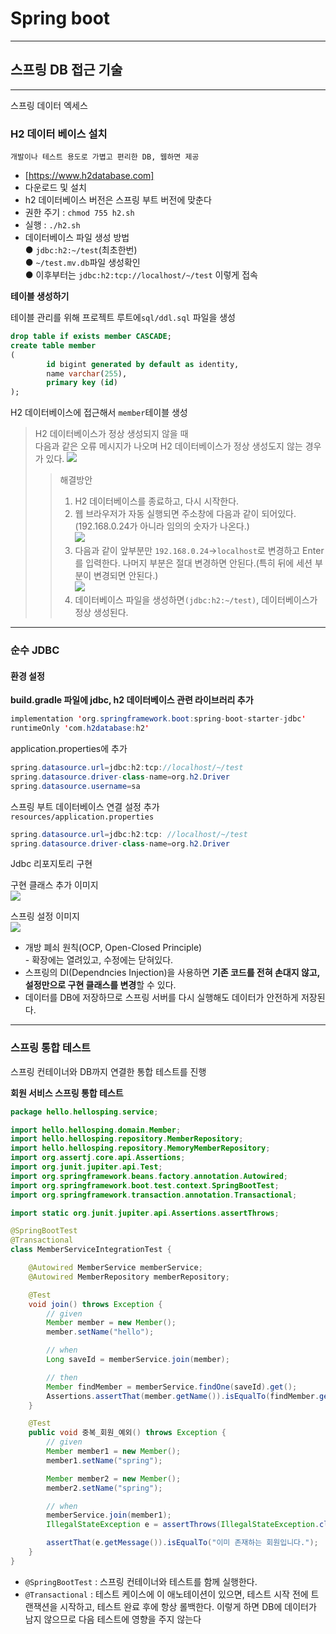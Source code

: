 # Spring boot
---
## 스프링 DB 접근 기술
---
스프링 데이터 엑세스

### H2 데이터 베이스 설치
```
개발이나 테스트 용도로 가볍고 편리한 DB, 웹하면 제공
```
- [https://www.h2database.com]   
- 다운로드 및 설치   
- h2 데이터베이스 버전은 스프링 부트 버전에 맞춘다   
- 권한 주기 : `chmod 755 h2.sh`   
- 실행 : `./h2.sh`   
- 데이터베이스 파일 생성 방법   
        ● `jdbc:h2:~/test`(최초한번)   
        ● `~/test.mv.db`파일 생성확인       
        ● 이후부터는 `jdbc:h2:tcp://localhost/~/test` 이렇게 접속   

**테이블 생성하기**

테이블 관리를 위해 프로젝트 루트에`sql/ddl.sql` 파일을 생성
``` sql
drop table if exists member CASCADE;
create table member
(
        id bigint generated by default as identity,
        name varchar(255),
        primary key (id)
);
```
H2 데이터베이스에 접근해서 `member`테이블 생성

> H2 데이터베이스가 정상 생성되지 않을 때   
다음과 같은 오류 메시지가 나오며 H2 데이터베이스가 정상 생성도지 않는 경우가 있다.
![](https://cdn.inflearn.com/public/files/posts/5497ed36-6614-4e17-8a96-2bd2ab49899e/%EC%9D%B8%ED%94%84%EB%9F%B0%20h2%20%EC%A7%88%EB%AC%B8.PNG)
>> 해결방안   
>> 1. H2 데이터베이스를 종료하고, 다시 시작한다.      
>> 2. 웹 브라우저가 자동 실행되면 주소창에 다음과 같이 되어있다.(192.168.0.24가 아니라 임의의 숫자가 나온다.)   
![](https://velog.velcdn.com/images/heyhighbyee/post/1ec233a7-6cc4-41c6-beb5-a72a9c51c924/image.png)   
>> 3. 다음과 같이 앞부분만 `192.168.0.24`→`localhost`로 변경하고 Enter를 입력한다. 나머지 부분은 절대 변경하면 안된다.(특히 뒤에 세션 부분이 변경되면 안된다.)   
![](https://velog.velcdn.com/images%2Fdbal9357%2Fpost%2F0cbb725d-ec97-442d-9389-3c97a6477361%2F%EB%B0%B0%EC%B9%98%ED%8C%8C%EC%9D%BC2.png)   
>> 4. 데이터베이스 파일을 생성하면`(jdbc:h2:~/test)`, 데이터베이스가 정상 생성된다.   
---
### 순수 JDBC 
#### 환경 설정   
**build.gradle 파일에 jdbc, h2 데이터베이스 관련 라이브러리 추가**   
``` java
implementation 'org.springframework.boot:spring-boot-starter-jdbc'
runtimeOnly 'com.h2database:h2'
```
application.properties에 추가
``` java
spring.datasource.url=jdbc:h2:tcp://localhost/~/test
spring.datasource.driver-class-name=org.h2.Driver
spring.datasource.username=sa
```

스프링 부트 데이터베이스 연결 설정 추가   
`resources/application.properties`
``` java
spring.datasource.url=jdbc:h2:tcp: //localhost/~/test
spring.datasource.driver-class-name=org.h2.Driver
```
Jdbc 리포지토리 구현   

구현 클래스 추가 이미지   
![](https://user-images.githubusercontent.com/67407678/110061765-78882500-7dab-11eb-8640-67369eb579bc.PNG)   

스프링 설정 이미지         
![](https://blog.kakaocdn.net/dn/rrceF/btqF3GVIhtQ/JA9JAZ9MH3ZAolR9PM2gS1/img.png)   

- 개방 폐쇠 원칙(OCP, Open-Closed Principle)   
        - 확장에는 열려있고, 수정에는 닫혀있다.
- 스프링의 DI(Dependncies Injection)을 사용하면 **기존 코드를 전혀 손대지 않고, 설정만으로 구현 클래스를 변경**할 수 있다.   
- 데이터를 DB에 저장하므로 스프링 서버를 다시 실행해도 데이터가 안전하게 저장된다. 
---
### 스프링 통합 테스트
스프링 컨테이너와 DB까지 연결한 통합 테스트를 진행   

**회원 서비스 스프링 통합 테스트**   
``` java
package hello.hellosping.service;

import hello.hellosping.domain.Member;
import hello.hellosping.repository.MemberRepository;
import hello.hellosping.repository.MemoryMemberRepository;
import org.assertj.core.api.Assertions;
import org.junit.jupiter.api.Test;
import org.springframework.beans.factory.annotation.Autowired;
import org.springframework.boot.test.context.SpringBootTest;
import org.springframework.transaction.annotation.Transactional;

import static org.junit.jupiter.api.Assertions.assertThrows;

@SpringBootTest
@Transactional
class MemberServiceIntegrationTest {

    @Autowired MemberService memberService;
    @Autowired MemberRepository memberRepository;

    @Test
    void join() throws Exception {
        // given
        Member member = new Member();
        member.setName("hello");

        // when
        Long saveId = memberService.join(member);

        // then
        Member findMember = memberService.findOne(saveId).get();
        Assertions.assertThat(member.getName()).isEqualTo(findMember.getName());
    }

    @Test
    public void 중복_회원_예외() throws Exception {
        // given
        Member member1 = new Member();
        member1.setName("spring");

        Member member2 = new Member();
        member2.setName("spring");

        // when
        memberService.join(member1);
        IllegalStateException e = assertThrows(IllegalStateException.class, () -> memberService.join(member2));

        assertThat(e.getMessage()).isEqualTo("이미 존재하는 회원입니다.");
    }
}
```
- `@SpringBootTest` : 스프링 컨테이너와 테스트를 함께 실행한다.   
- `@Transactional` : 테스트 케이스에 이 애노테이션이 있으면, 테스트 시작 전에 트랜잭션을 시작하고, 테스트 완료 후에 항상 롤백한다. 이렇게 하면 DB에 데이터가 남지 않으므로 다음 테스트에 영향을 주지 않는다   